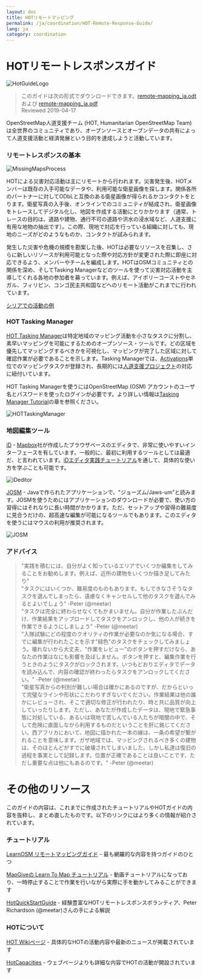 ```yaml
---
layout: doc
title: HOTリモートマッピング  
permalink: /ja/coordination/HOT-Remote-Response-Guide/ 
lang: ja
category: coordination
---
```


# HOTリモートレスポンスガイド   

![HotGuideLogo](/images/hot-logo.png)  

> このガイドは次の形式でダウンロードできます。[remote-mapping_ja.odt](/files/remote-mapping_ja.odt) および [remote-mapping_ja.pdf](/files/remote-mapping_ja.pdf)  
> Reviewed 2019-04-17  

OpenStreetMap人道支援チーム (HOT, Humanitarian OpenStreetMap Team) は全世界のコミュニティであり、オープンソースとオープンデータの共有によって人道支援活動と経済発展という目的を達成しようと活動しています。  

### リモートレスポンスの基本 

![MissingMapsProcess](http://hot.openstreetmap.org/sites/default/files/styles/large/public/process.png?itok=jlAYWov0)  

HOTによる災害対応活動は主にリモートから行われます。災害発生後、HOTメンバーは既存の入手可能なデータや、利用可能な衛星画像を探します。関係各所のパートナーに対してODbLと互換のある衛星画像が得られるかコンタクトをとります。衛星写真の入手後、オンラインでのコミュニティが結成され、衛星画像をトレースしてデジタル化し、地図を作成する活動にとりかかります（通常、トレースの目的は、道路や建物、通行不可の道路や洪水の浸水域など、人道支援に有用な地物の抽出です）。この際、現地で対応を行っている組織に対しても、現地のニーズがどのようなものか、コンタクトが試みられます。  

発生した災害や危機の規模を勘案した後、HOTは必要なリソースを召集し、さらに新しいリソースが利用可能となった際や対応方針が変更された際に即座に対応できるよう、メンバーやチームを編成します。HOTはOSMコミュニティとの関係を深め、そしてTasking Managerなどのツールを使って災害対応活動を主導してくれる各地の参加者を募っています。例えば、アイボリーコーストやセネガル、フィリピン、コンゴ民主共和国などへのリモート活動がこれまでに行われています。  

[シリアでの活動の例](http://hot.openstreetmap.org/updates/2013-01-28_syria_activation)  

### HOT Tasking Manager 

[HOT Tasking Manager](http://tasks.hotosm.org/)は特定地域のマッピング活動を小さなタスクに分割し、素早いマッピングを可能にするためのオープンソース・ツールです。どの区域を優先してマッピングするべきかを可視化し、マッピングが完了した区域に対して確認作業が必要であることを示します。Tasking Managerでは、[Activations](http://wiki.openstreetmap.org/wiki/HOT_activation)単位でのマッピングタスクが登録され、長期的には[人道支援プロジェクト](http://hot.openstreetmap.org/projects)の対応に紐付いています。  

HOT Tasking Managerを使うにはOpenStreetMap (OSM) アカウントのユーザ名とパスワードを使ったログインが必要です。より詳しい情報は[Tasking Manager Tutorial](http://learnosm.org/ja/coordination/tasking-manager/)の章を参照ください。  

![HOTTaskingManager](http://hot.openstreetmap.org/sites/default/files/styles/large/public/task_manager_v2_screenshot_CAR_example.png?itok=Q35ytxKl)  

### 地図編集ツール 

[iD](http://learnosm.org/en/beginner/id-editor/) - [Mapbox](www.mapbox.com)社が作成したブラウザベースのエディタで、非常に使いやすいインターフェースを有しています。一般的に、最初に利用するツールとしては最適だ、と言われています。[iDエディタ実践チュートリアル](http://ideditor.com/)を通して、具体的な使い方を学ぶことも可能です。  

![iDeditor](https://blog.openstreetmap.org/wp-content/uploads/2013/08/id-editor-sotm-us-2013-venue-screenshot.png)  


[JOSM](https://josm.openstreetmap.de/) - Javaで作られたアプリケーションで、"ジョーズム/Jaws-um"と読みます。JOSMを使うためにはアプリケーションのダウンロードが必要で、使い方の習得にはそれなりに長い時間がかかります。ただ、セットアップや習得の難易度に見合うだけの、超高速な編集が可能になるツールでもあります。このエディタを使うにはマウスの利用が推奨されます。  

![JOSM](http://njgeo.org/wp-content/uploads/2010/07/josm_osm_editor.png)  

### アドバイス

> "実践を積むには、自分がよく知っているエリアでいくつか編集をしてみることをお勧めします。例えば、近所の建物をいくつか描き足してみたり"  
> "タスクにはいくつか、難易度のものもあります。もしできなさそうなタスクを選んでしまったら、遠慮なくキャンセルして他のタスクを選んでみるとよいでしょう" -Peter (@meetar)  
> "タスクは完全に終わらせなくてもかまいません。自分が作業したぶんだけ、作業結果をアップロードしてタスクをアンロックし、他の人が続きを作業できるようにしましょう" -Peter (@meetar)  
> "入隊試験にどの程度のクオリティの作業が必要なのか気になる場合、すでに編集が行われたことを示す"緑色"のタスクをチェックしてみましょう。壊れないから大丈夫、"作業をレビュー"のボタンを押すだけなら、あなたの作業はなにも影響を及ぼしません。ボタンを押すと、編集作業を行うときのようにタスクがロックされます。いつもどおりエディタでデータを読み込んで、内容の確認が終わったらタスクをアンロックしてください。" -Peter (@meetar)  
> "衛星写真からの判別が難しい場合は確かにあるのですが、だからといって完璧なラインや形状にこだわりすぎないでください。作業結果は他の誰かにレビューされ、そこで適切な修正が行われたり、時と共に品質が向上していったりします。ただし、あなたが作成したデータは、現地で緊急事態に対処している、あるいは現地で苦しんでいる人たちが暗闇の中で、そして危険に直面しながら利用するものだということを肝に銘じてください。西アフリカにおいて、地図に描かれた一本の線は、一条の希望が繋がれることを意味します。ガザ地域では、マッピングされるべき多くの建物は、そのほとんどがすでに破壊されてしまいました。しかし私達は復旧の過程を事実として記録します。位置が正確であることは良いことです、ただし重要な点は他にもあるのです。" -Peter (@meetar)  
 
# その他のリソース 

このガイドの内容は、これまでに作成されたチュートリアルやHOTガイドの内容を抜粋し、まとめ直したものです。以下のリンクにはより多くの情報が紹介されています。  

### チュートリアル

[LearnOSM リモートマッピングガイド](http://learnosm.org/ja/coordination/remote/) - 最も網羅的な内容を持つガイドのひとつ  

[MapGiveの Learn To Map チュートリアル](http://mapgive.state.gov/learn-to-map/) - 動画チュートリアルになっており、一時停止することで作業を行いながら実際に手を動かしてみることができます  

[HotQuickStartGuide](https://gist.github.com/meetar/b9929dfec129d1d7f5f2) - 経験豊富なHOTリモートレスポンスボランティア、Peter Richardson (@meetar)さんの手による解説  

### HOTについて 

[HOT Wikiページ](http://wiki.openstreetmap.org/wiki/Humanitarian_OSM_Team) - 具体的なHOTの活動内容や最新のニュースが掲載されています  

[HotCapacities](http://hot.openstreetmap.org/about/hot_capacities) - ウェブページよりも詳細な内容でHOTの活動が開設されています  